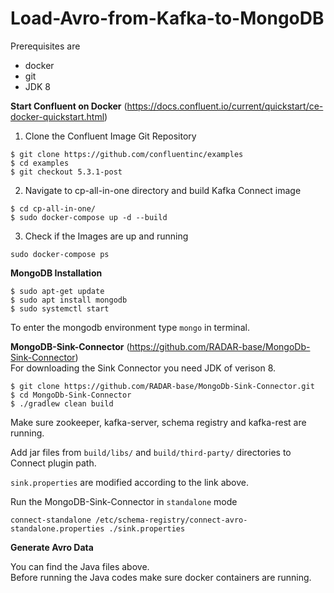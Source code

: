 # Load-Avro-from-Kafka-to-MongoDB

Prerequisites are  
- docker  
- git  
- JDK 8

**Start Confluent on Docker** (https://docs.confluent.io/current/quickstart/ce-docker-quickstart.html)  
1. Clone the Confluent Image Git Repository
```
$ git clone https://github.com/confluentinc/examples
$ cd examples
$ git checkout 5.3.1-post
```

2. Navigate to cp-all-in-one directory and build Kafka Connect image
```
$ cd cp-all-in-one/
$ sudo docker-compose up -d --build
```

3. Check if the Images are up and running
```
sudo docker-compose ps
```


**MongoDB Installation**
```
$ sudo apt-get update
$ sudo apt install mongodb
$ sudo systemctl start
```
To enter the mongodb environment type `mongo` in terminal.

**MongoDB-Sink-Connector** (https://github.com/RADAR-base/MongoDb-Sink-Connector)  
For downloading the Sink Connector you need JDK of verison 8.
```
$ git clone https://github.com/RADAR-base/MongoDb-Sink-Connector.git
$ cd MongoDb-Sink-Connector
$ ./gradlew clean build
```
Make sure zookeeper, kafka-server, schema registry and kafka-rest are running.

Add jar files from `build/libs/` and `build/third-party/` directories to Connect plugin path.

`sink.properties` are modified according to the link above.

Run the MongoDB-Sink-Connector in `standalone` mode

`connect-standalone /etc/schema-registry/connect-avro-standalone.properties ./sink.properties`

**Generate Avro Data**

You can find the Java files above.   
Before running the Java codes make sure docker containers are running.   


